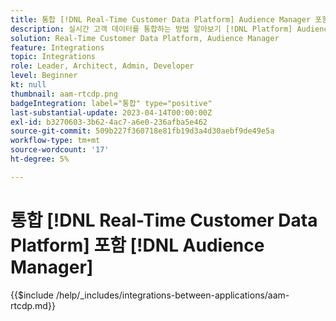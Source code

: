 ```yaml
---
title: 통합 [!DNL Real-Time Customer Data Platform] Audience Manager 포함
description: 실시간 고객 데이터를 통합하는 방법 알아보기 [!DNL Platform] Audience Manager.
solution: Real-Time Customer Data Platform, Audience Manager
feature: Integrations
topic: Integrations
role: Leader, Architect, Admin, Developer
level: Beginner
kt: null
thumbnail: aam-rtcdp.png
badgeIntegration: label="통합" type="positive"
last-substantial-update: 2023-04-14T00:00:00Z
exl-id: b3270603-3b62-4ac7-a6e0-236afba5e462
source-git-commit: 509b227f360718e81fb19d3a4d30aebf9de49e5a
workflow-type: tm+mt
source-wordcount: '17'
ht-degree: 5%

---
```


# 통합 [!DNL Real-Time Customer Data Platform] 포함 [!DNL Audience Manager]

{{$include /help/_includes/integrations-between-applications/aam-rtcdp.md}}
